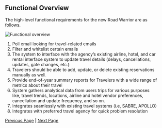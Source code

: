 ## Functional Overview

The high-level functional requirements for the new Road Warrior are as follows.

![Functional overview](../artifacts/functional-overview.png)

1.	Poll email looking for travel-related emails
2.	Filter and whitelist certain emails
3.	The system to interface with the agency’s existing airline, hotel, and car rental interface system to update travel details (delays, cancellations, updates, gate changes, etc.)
4.	Travelers should be able to add, update, or delete existing reservations manually as well.
5.	Provide end-of-year summary reports for Travelers with a wide range of metrics about their travel
6.	System gathers analytical data from users trips for various purposes like, travel trends, locations, airline and hotel vendor preferences, cancellation and update frequency, and so on.
7.  Integrates seamlessly with existing travel systems (i.e, SABRE, APOLLO)
8.  Integrates with preferred travel agency for quick problem resolution


[Previous Page](./DriversGoals.md) | [Next Page](../README.md#solution)

